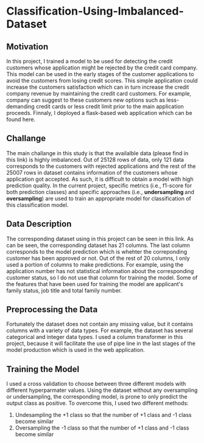 <h1>Classification-Using-Imbalanced-Dataset</h1>
<h2> Motivation</h2>
<p>In this project, I trained a model to be used for detecting the credit customers whose application might be rejected by the credit card company. This model can be used in the early stages of the customer applications to avoid the customers from losing credit scores. This simple application could increase the customers satisfaction which can in turn increase the credit company revenue by maintaining the credit card customers. For example, company can suggest to these customers new options such as less-demanding credit cards or less credit limit prior to the main application proceeds. Finnaly, I deployed a flask-based web application which can be found here. <br></p>
<p>
<h2>Challange</h2>
<p>The main challange in this study is that the availalble data (please find in this link) is highly imbalanced. Out of 25128 rows of data, only 121 data corresponds to the customers with rejected applications and the rest of the 25007 rows in dataset contains information of the customers whose application got accepted. As such, it is difficult to obtain a model with high prediction quality. In the current project, specific metrics (i.e., f1-score for both prediction classes) and specific approaches (i.e., <strong> undersampling </strong> and <strong>oversampling</strong>) are used to train an appropriate model for classification of this classification model.
</p> 
<h2> Data Description</h2>
<p> The corresponding dataset using in this project can be seen in this link. As can be seen, the corresponding dataset has 21 columns. The last column corresponds to the model prediction which is whehter the correponding customer has been approved or not. Out of the rest of 20 columns, I only used a portion of columns to make predictions. For example, using the application number has not statistical information about the corresponding customer status, so I do not use that column for training the model. Some of the features that have been used for training the model are applicant's family status, job title and total family number. 
</p>
<h2>Preprocessing the Data</h2>
<p>Fortunately the dataset does not contain any missing value, but it contains columns with a variety of data types. For example, the dataset has several categorical and integer data types. I used a column transformer in this project, because it will facilitate the use of pipe line in the last stages of the model production which is used in the web application.</p>  
<h2>Training the Model</h2>
<p>I used a cross validation to choose between three different models with different hyperparmater values. Using the dataset without any oversampling or undersampling, the corresponding model, is prone to only predict the output class as positive. To overcome this, I used two different methods:<br>
<ol>
  <li>Undesampling the +1 class so that the number of +1 class and -1 class become similar</li>
  <li>Oversampling the -1 class so that the number of +1 class and -1 class become similar</li>
  
  
 </ol></p>
